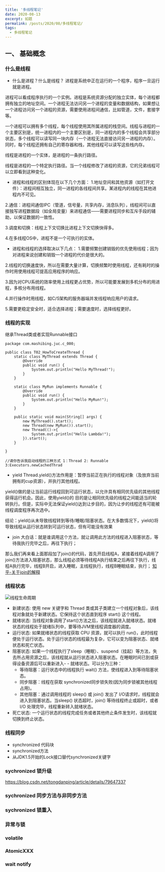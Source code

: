 ```yaml
---
title: '多线程笔记'
date: 2020-08-13
excerpt: 如题
permalink: /posts/2020/08/多线程笔记/
tags:
  - 多线程笔记
---
```


## 一、 基础概念
### 什么是线程
- 什么是进程？什么是线程？
进程是系统中正在运行的一个程序，程序一旦运行就是进程。

进程可以看成程序执行的一个实例。进程是系统资源分配的独立实体，每个进程都拥有独立的地址空间。一个进程无法访问另一个进程的变量和数据结构，如果想让一个进程访问另一个进程的资源，需要使用进程间通信，比如管道，文件，套接字等。

一个进程可以拥有多个线程，每个线程使用其所属进程的栈空间。线程与进程的一个主要区别是，统一进程内的一个主要区别是，同一进程内的多个线程会共享部分状态，多个线程可以读写同一块内存（一个进程无法直接访问另一进程的内存）。同时，每个线程还拥有自己的寄存器和栈，其他线程可以读写这些栈内存。

线程是进程的一个实体，是进程的一条执行路径。

线程是进程的一个特定执行路径。当一个线程修改了进程的资源，它的兄弟线程可以立即看到这种变化。

- 进程和线程的区别体现在以下几个方面：
1.地址空间和其他资源（如打开文件）：进程间相互独立，同一进程的各线程间共享。某进程内的线程在其他进程内不可见。

2.通信：进程间通信IPC（管道，信号量，共享内存，消息队列），线程间可以直接独写进程数据段（如全局变量）来进程通信——需要进程同步和互斥手段的辅助，以保证数据的一致性。

3.调度和切换：线程上下文切换比进程上下文切换快得多。

4.在多线程OS中，进程不是一个可执行的实体。

- 进程和线程的选择取决以下几点：
1.需要频繁创建销毁的优先使用线程；因为对进程来说创建和销毁一个进程的代价是很大的。

2.线程的切换速度快，所以在需要大量计算，切换频繁时使用线程，还有耗时的操作时用使用线程可提高应用程序的响应。

3.因为对CPU系统的效率使用上线程更占优势，所以可能要发展到多机分布的用进程，多核分布用线程。

4.并行操作时用线程，如C/S架构的服务器端并发线程响应用户的请求。

5.需要更稳定安全时，适合选择进程；需要速度时，选择线程更好。
### 线程的实现
继承Thread类或者实现Runnable接口

    package com.mashibing.juc.c_000;

    public class T02_HowToCreateThread {
        static class MyThread extends Thread {
            @Override
            public void run() {
                System.out.println("Hello MyThread!");
            }
        }

        static class MyRun implements Runnable {
            @Override
            public void run() {
                System.out.println("Hello MyRun!");
            }
        }

        public static void main(String[] args) {
            new MyThread().start();
            new Thread(new MyRun()).start();
            new Thread(()->{
                System.out.println("Hello Lambda!");
            }).start();
        }

    }

    //请你告诉我启动线程的三种方式 1：Thread 2: Runnable 3:Executors.newCachedThrad

- yield
Thread.yield()方法作用是：暂停当前正在执行的线程对象（及放弃当前拥有的cup资源），并执行其他线程。

yield()做的是让当前运行线程回到可运行状态，以允许具有相同优先级的其他线程获得运行机会。因此，使用yield()的
目的是让相同优先级的线程之间能适当的轮转执行。但是，实际中无法保证yield()达到让步目的，因为让步的线程还有可能被
线程调度程序再次选中。
 
结论：yield()从未导致线程转到等待/睡眠/阻塞状态。在大多数情况下，yield()将导致线程从运行状态转到可运行状态，但有可能没有效果
- join
大白话：就是谁调用这个方法，就让调用此方法的线程进入阻塞状态，等待我执行完毕之后，再往下执行；

那么我们再来看上面那段加了join()的代码，首先开启线程A，紧接着线程A调用了join()方法进入阻塞状态，那么线程必须等待线程A执行结束之后再往下执行，线程A执行完毕，线程B开启，进入睡眠，主线程执行，线程B睡眠结束，执行；
[知乎-关于join的解释](https://zhuanlan.zhihu.com/p/99374488)
### 线程状态

![线程生命周期](https://note.youdao.com/yws/public/resource/68bba2bcc59acb94a07c2dcac2dd0c6c/xmlnote/9577358869A442A78007CDD2D1F66430/4621)
- 新建状态:
使用 new 关键字和 Thread 类或其子类建立一个线程对象后，该线程对象就处于新建状态。它保持这个状态直到程序 start() 这个线程。
- 就绪状态:
当线程对象调用了start()方法之后，该线程就进入就绪状态。就绪状态的线程处于就绪队列中，要等待JVM里线程调度器的调度。
- 运行状态:
如果就绪状态的线程获取 CPU 资源，就可以执行 run()，此时线程便处于运行状态。处于运行状态的线程最为复杂，它可以变为阻塞状态、就绪状态和死亡状态。
- 阻塞状态:
如果一个线程执行了sleep（睡眠）、suspend（挂起）等方法，失去所占用资源之后，该线程就从运行状态进入阻塞状态。在睡眠时间已到或获得设备资源后可以重新进入- - 就绪状态。可以分为三种：
    - 等待阻塞：运行状态中的线程执行 wait() 方法，使线程进入到等待阻塞状态。
    - 同步阻塞：线程在获取 synchronized同步锁失败(因为同步锁被其他线程占用)。
    - 其他阻塞：通过调用线程的 sleep() 或 join() 发出了 I/O请求时，线程就会进入到阻塞状态。当sleep() 状态超时，join() 等待线程终止或超时，或者 I/O 处理完毕，线程重新转入就绪状态。
- 死亡状态:
一个运行状态的线程完成任务或者其他终止条件发生时，该线程就切换到终止状态。
### 线程同步
- synchronized 代码块
- synchronized方法
- 从JDK1.5开始的Lock接口替代synchronized关键字

### sychronized 锁升级
https://blog.csdn.net/tongdanping/article/details/79647337
### sychronized 同步方法与非同步方法
### sychronized 锁重入
### 异常与锁
### volatile
### AtomicXXX
### wait notify